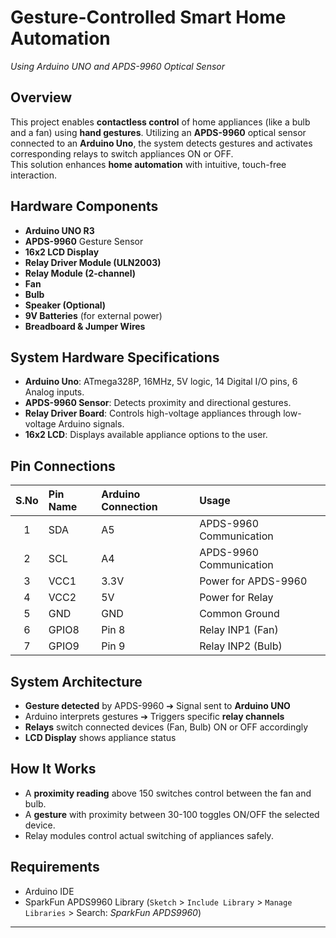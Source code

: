 # Gesture-Controlled Smart Home Automation  
*Using Arduino UNO and APDS-9960 Optical Sensor*

## Overview
This project enables **contactless control** of home appliances (like a bulb and a fan) using **hand gestures**. Utilizing an **APDS-9960** optical sensor connected to an **Arduino Uno**, the system detects gestures and activates corresponding relays to switch appliances ON or OFF.  
This solution enhances **home automation** with intuitive, touch-free interaction.

## Hardware Components
- **Arduino UNO R3**  
- **APDS-9960** Gesture Sensor  
- **16x2 LCD Display**  
- **Relay Driver Module (ULN2003)**  
- **Relay Module (2-channel)**  
- **Fan**  
- **Bulb**  
- **Speaker (Optional)**  
- **9V Batteries** (for external power)  
- **Breadboard & Jumper Wires**

## System Hardware Specifications
- **Arduino Uno**: ATmega328P, 16MHz, 5V logic, 14 Digital I/O pins, 6 Analog inputs.  
- **APDS-9960 Sensor**: Detects proximity and directional gestures.  
- **Relay Driver Board**: Controls high-voltage appliances through low-voltage Arduino signals.  
- **16x2 LCD**: Displays available appliance options to the user.  

## Pin Connections
| S.No | Pin Name | Arduino Connection | Usage |
|:---:|:--------|:------------------|:-----|
| 1 | SDA | A5 | APDS-9960 Communication |
| 2 | SCL | A4 | APDS-9960 Communication |
| 3 | VCC1 | 3.3V | Power for APDS-9960 |
| 4 | VCC2 | 5V | Power for Relay |
| 5 | GND | GND | Common Ground |
| 6 | GPIO8 | Pin 8 | Relay INP1 (Fan) |
| 7 | GPIO9 | Pin 9 | Relay INP2 (Bulb) |

## System Architecture
- **Gesture detected** by APDS-9960 ➔ Signal sent to **Arduino UNO**  
- Arduino interprets gestures ➔ Triggers specific **relay channels**  
- **Relays** switch connected devices (Fan, Bulb) ON or OFF accordingly  
- **LCD Display** shows appliance status  

## How It Works
- A **proximity reading** above 150 switches control between the fan and bulb.
- A **gesture** with proximity between 30-100 toggles ON/OFF the selected device.
- Relay modules control actual switching of appliances safely.

## Requirements
- Arduino IDE
- SparkFun APDS9960 Library (`Sketch` > `Include Library` > `Manage Libraries` > Search: *SparkFun APDS9960*)

---
